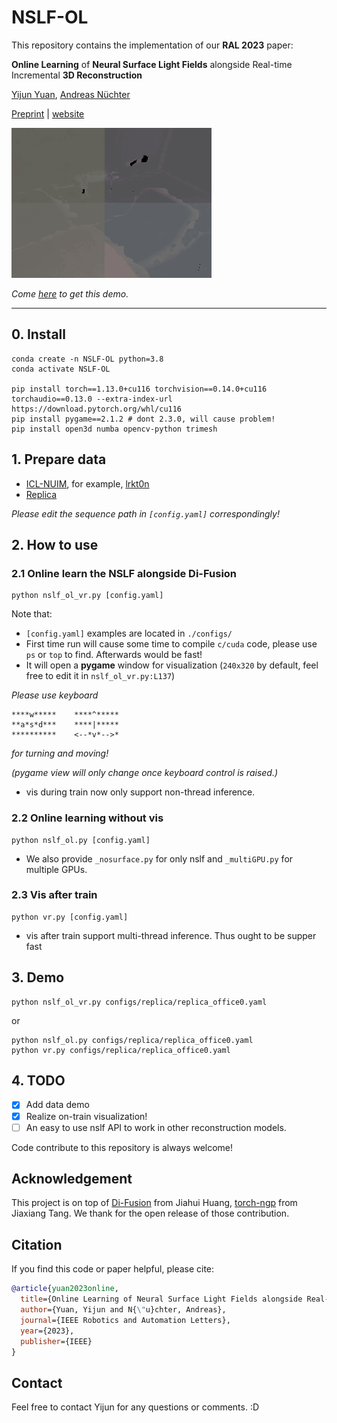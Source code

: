 # NSLF-OL

This repository contains the implementation of our **RAL 2023** paper: 

 **Online Learning** of **Neural Surface Light Fields** alongside Real-time Incremental **3D Reconstruction**

[Yijun Yuan](https://jarrome.github.io/), [Andreas Nüchter](https://www.informatik.uni-wuerzburg.de/space/mitarbeiter/nuechter/)

[Preprint](http://arxiv.org/abs/2305.00282) |  [website](https://jarrome.github.io/NSLF-OL/)


<p align="left">
  <img src="./media/office0.gif" alt="vis during traning" />
</p>

*Come [here](https://github.com/Jarrome/NSLF-OL#3-demo) to get this demo.*

---

## 0. Install
```
conda create -n NSLF-OL python=3.8
conda activate NSLF-OL

pip install torch==1.13.0+cu116 torchvision==0.14.0+cu116 torchaudio==0.13.0 --extra-index-url https://download.pytorch.org/whl/cu116
pip install pygame==2.1.2 # dont 2.3.0, will cause problem!
pip install open3d numba opencv-python trimesh
```

## 1. Prepare data
* [ICL-NUIM](https://www.doc.ic.ac.uk/~ahanda/VaFRIC/iclnuim.html), for example, [lrkt0n](http://www.doc.ic.ac.uk/~ahanda/living_room_traj0n_frei_png.tar.gz)
* [Replica](https://github.com/cvg/nice-slam/blob/master/scripts/download_replica.sh)

*Please edit the sequence path in `[config.yaml]` correspondingly!*

## 2. How to use
### 2.1 Online learn the NSLF alongside Di-Fusion
```
python nslf_ol_vr.py [config.yaml]
```
Note that:
* `[config.yaml]` examples are located in `./configs/`
* First time run will cause some time to compile `c/cuda` code, please use `ps` or `top` to find. Afterwards would be fast!
* It will open a **pygame** window for visualization (`240x320` by default, feel free to edit it in `nslf_ol_vr.py:L137`)

*Please use keyboard*
```
****w*****    ****^*****
**a*s*d***    ****|***** 
**********    <--*v*-->*
```
*for turning and moving!*

*(pygame view will only change once keyboard control is raised.)*
* vis during train now only support non-thread inference. 

### 2.2 Online learning without vis
```
python nslf_ol.py [config.yaml]
```
* We also provide `_nosurface.py` for only nslf and `_multiGPU.py` for multiple GPUs.


### 2.3 Vis after train
```
python vr.py [config.yaml]
```
* vis after train support multi-thread inference. Thus ought to be supper fast


## 3. Demo
```
python nslf_ol_vr.py configs/replica/replica_office0.yaml
```
or
```
python nslf_ol.py configs/replica/replica_office0.yaml
python vr.py configs/replica/replica_office0.yaml
```

## 4. TODO
- [x] Add data demo
- [x] Realize on-train visualization!
- [ ] An easy to use nslf API to work in other reconstruction models.

Code contribute to this repository is always welcome!

## Acknowledgement
This project is on top of [Di-Fusion](https://github.com/huangjh-pub/di-fusion) from Jiahui Huang, [torch-ngp](https://github.com/ashawkey/torch-ngp) from Jiaxiang Tang. We thank for the open release of those contribution.

## Citation
If you find this code or paper helpful, please cite:
```bibtex
@article{yuan2023online,
  title={Online Learning of Neural Surface Light Fields alongside Real-time Incremental 3D Reconstruction},
  author={Yuan, Yijun and N{\"u}chter, Andreas},
  journal={IEEE Robotics and Automation Letters},
  year={2023},
  publisher={IEEE}
}
```

## Contact
Feel free to contact Yijun for any questions or comments. :D
